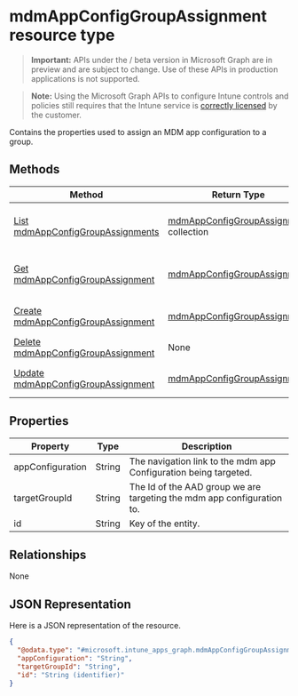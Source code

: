 ﻿# mdmAppConfigGroupAssignment resource type

> **Important:** APIs under the / beta version in Microsoft Graph are in preview and are subject to change. Use of these APIs in production applications is not supported.

> **Note:** Using the Microsoft Graph APIs to configure Intune controls and policies still requires that the Intune service is [correctly licensed](https://go.microsoft.com/fwlink/?linkid=839381) by the customer.

Contains the properties used to assign an MDM app configuration to a group.
## Methods
|Method|Return Type|Description|
|---|---|---|
|[List mdmAppConfigGroupAssignments](../api/intune_apps_mdmappconfiggroupassignment_list.md)|[mdmAppConfigGroupAssignment](../resources/intune_apps_mdmappconfiggroupassignment.md) collection|List properties and relationships of the [mdmAppConfigGroupAssignment](../resources/intune_apps_mdmappconfiggroupassignment.md) objects.|
|[Get mdmAppConfigGroupAssignment](../api/intune_apps_mdmappconfiggroupassignment_get.md)|[mdmAppConfigGroupAssignment](../resources/intune_apps_mdmappconfiggroupassignment.md)|Read properties and relationships of the [mdmAppConfigGroupAssignment](../resources/intune_apps_mdmappconfiggroupassignment.md) object.|
|[Create mdmAppConfigGroupAssignment](../api/intune_apps_mdmappconfiggroupassignment_create.md)|[mdmAppConfigGroupAssignment](../resources/intune_apps_mdmappconfiggroupassignment.md)|Create a new [mdmAppConfigGroupAssignment](../resources/intune_apps_mdmappconfiggroupassignment.md) object.|
|[Delete mdmAppConfigGroupAssignment](../api/intune_apps_mdmappconfiggroupassignment_delete.md)|None|Deletes a [mdmAppConfigGroupAssignment](../resources/intune_apps_mdmappconfiggroupassignment.md).|
|[Update mdmAppConfigGroupAssignment](../api/intune_apps_mdmappconfiggroupassignment_update.md)|[mdmAppConfigGroupAssignment](../resources/intune_apps_mdmappconfiggroupassignment.md)|Update the properties of a [mdmAppConfigGroupAssignment](../resources/intune_apps_mdmappconfiggroupassignment.md) object.|

## Properties
|Property|Type|Description|
|---|---|---|
|appConfiguration|String|The navigation link to the mdm app Configuration being targeted.|
|targetGroupId|String|The Id of the AAD group we are targeting the mdm app configuration to.|
|id|String|Key of the entity.|

## Relationships
None
## JSON Representation
Here is a JSON representation of the resource.
<!-- {
  "blockType": "resource",
  "keyProperty": "id",
  "@odata.type": "microsoft.intune_apps_graph.mdmAppConfigGroupAssignment"
}
-->
```json
{
  "@odata.type": "#microsoft.intune_apps_graph.mdmAppConfigGroupAssignment",
  "appConfiguration": "String",
  "targetGroupId": "String",
  "id": "String (identifier)"
}
```




